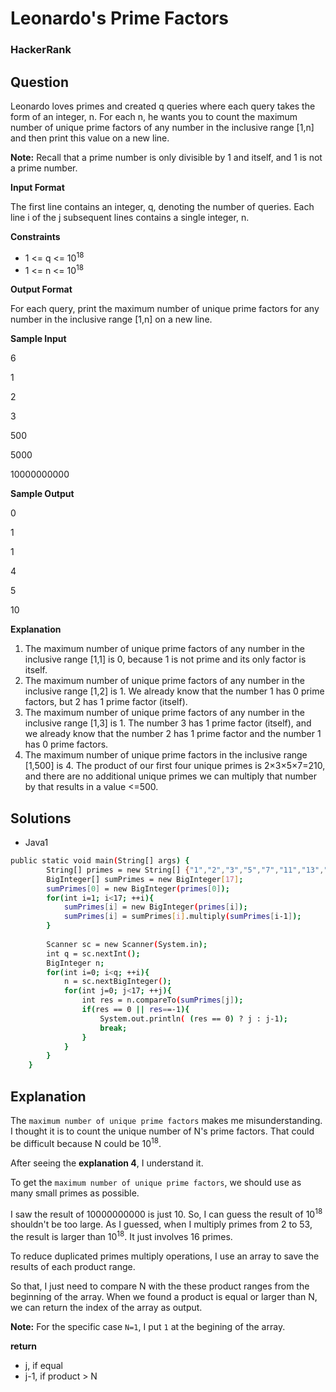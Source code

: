 # Leonardo's Prime Factors

### HackerRank

## Question

Leonardo loves primes and created q queries where each query takes the form of an integer, n. For each n, he wants you to count the maximum number of unique prime factors of any number in the inclusive range [1,n] and then print this value on a new line.

**Note:** Recall that a prime number is only divisible by 1 and itself, and 1 is not a prime number.

**Input Format**

The first line contains an integer, q, denoting the number of queries. 
Each line i of the j subsequent lines contains a single integer, n.

**Constraints**

* 1 <= q <= 10<sup>18</sup>
* 1 <= n <= 10<sup>18</sup>

**Output Format**

For each query, print the maximum number of unique prime factors for any number in the inclusive range [1,n] on a new line.

**Sample Input**

6

1

2

3

500

5000

10000000000

**Sample Output**

0

1

1

4

5

10

**Explanation**

1.  The maximum number of unique prime factors of any number in the inclusive range [1,1] is 0, because 1 is not prime and its only factor is itself.
2.  The maximum number of unique prime factors of any number in the inclusive range [1,2] is 1. We already know that the number 1 has 0 prime factors, but 2 has 1 prime factor (itself).
3.  The maximum number of unique prime factors of any number in the inclusive range [1,3] is 1. The number 3 has 1 prime factor (itself), and we already know that the number 2 has 1 prime factor and the number 1 has 0 prime factors.
4.  The maximum number of unique prime factors in the inclusive range [1,500] is 4. The product of our first four unique primes is 2×3×5×7=210, and there are no additional unique primes we can multiply that number by that results in a value <=500.

## Solutions
* Java1
```bash
public static void main(String[] args) {
        String[] primes = new String[] {"1","2","3","5","7","11","13","17","19","23","29","31","37","41","43","47","53"};
        BigInteger[] sumPrimes = new BigInteger[17];
        sumPrimes[0] = new BigInteger(primes[0]);
        for(int i=1; i<17; ++i){
            sumPrimes[i] = new BigInteger(primes[i]);
            sumPrimes[i] = sumPrimes[i].multiply(sumPrimes[i-1]);
        }
        
        Scanner sc = new Scanner(System.in);
        int q = sc.nextInt();
        BigInteger n;
        for(int i=0; i<q; ++i){
            n = sc.nextBigInteger();
            for(int j=0; j<17; ++j){
                int res = n.compareTo(sumPrimes[j]);
                if(res == 0 || res==-1){
                    System.out.println( (res == 0) ? j : j-1);
                    break;
                }                   
            }
        }
    }
```

## Explanation

The `maximum number of unique prime factors` makes me misunderstanding. I thought it is to count the unique number of N's prime factors. That could be difficult because N could be 10<sup>18</sup>.

After seeing the **explanation 4**, I understand it. 

To get the `maximum number of unique prime factors`, we should use as many small primes as possible. 

I saw the result of 10000000000 is just 10. So, I can guess the result of 10<sup>18</sup> shouldn't be too large. As I guessed, when I multiply primes from 2 to 53, the result is larger than 10<sup>18</sup>. It just involves 16 primes.

To reduce duplicated primes multiply operations, I use an array to save the results of each product range. 

So that, I just need to compare N with the these product ranges from the beginning of the array. When we found a product is equal or larger than N, we can return the index of the array as output.

**Note:** For the specific case `N=1`, I put `1` at the begining of the array.

**return**
* j, if equal
* j-1, if product > N

